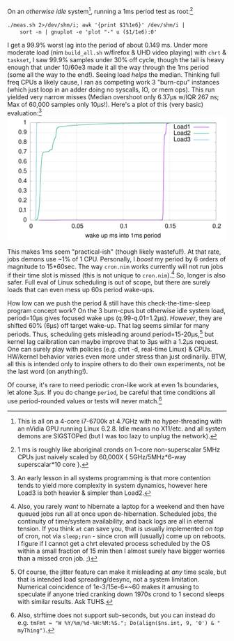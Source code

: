 On an *otherwise idle* system[^1], running a 1ms period test as root:[^2]
```
./meas.sh 2>/dev/shm/i; awk '{print $1%1e6}' /dev/shm/i |
    sort -n | gnuplot -e 'plot "-" u ($1/1e6):0'
```
I get a 99.9% worst lag into the period of about 0.149 ms.  Under more moderate
load (nim `build_all.sh` w/firefox & UHD video playing) with `chrt` & `taskset`,
I saw 99.9% samples under 30% off cycle, though the tail is heavy enough that
under 10/60e3 made it all the way through the 1ms period (some all the way to
the end!).  Seeing load *helps* the median.  Thinking full freq CPUs a likely
cause, I ran as competing work 3 "burn-cpu" instances (which just loop in an
adder doing no syscalls, IO, or mem ops).  This run yielded very narrow misses
(Median overshoot only 6.37μs w/IQR 267 ns; Max of 60,000 samples only 10μs!).
Here's a plot of this (very basic) evaluation:[^3]
![wakeUps](https://raw.githubusercontent.com/c-blake/cron/main/test/wakeUps.png)

This makes 1ms seem "practical-ish" (though likely wasteful!).  At that rate,
jobs demons use ~1% of 1 CPU.  Personally, I *boost* my period by 6 orders of
magnitude to 15\*60sec.  The way `cron.nim` works currently will not run jobs if
their time slot is missed (this is not unique to `cron.nim`).[^4]  So, longer is also safer.  Full eval of Linux
scheduling is out of scope, but there are surely loads that can even mess up 60s
period wake-ups.

How low can we push the period & still have this check-the-time-sleep program
concept work?  On the 3 burn-cpus but otherwise idle system load, period=10μs
gives focused wake ups (q.99-q.01=1.2μs).  *However*, they are shifted 60% (6μs)
off target wake-up.  That lag seems similar for many periods.  Thus, scheduling
gets misleading around period=15-20μs,[^5] but kernel lag calibration can maybe
improve that to 3μs with a 1.2μs request.  One can surely play with policies
(e.g. chrt -d, real-time Linux) & CPUs.  HW/kernel behavior varies even more
under stress than just ordinarily.  BTW, all this is intended only to inspire
others to do their own experiments, not be the last word (on anything!).

Of course, it's rare to need periodic cron-like work at even 1s boundaries, let
alone 3μs.  If you do change `period`, be careful that time conditions all use
period-rounded values or tests will never match.[^6]

[^1]: This is all on a 4-core i7-6700k at 4.7GHz with no hyper-threading with an
nVidia GPU running Linux 6.2.8.  Idle means no X11/etc. and all system demons
are SIGSTOPed (but I was too lazy to unplug the network).

[^2]: 1 ms is roughly like aboriginal cronds on 1-core non-superscalar 5MHz CPUs
just naively scaled by 60,000X { 5GHz/5MHz\*6-way superscalar\*10 core }.

[^3]: An early lesson in all systems programming is that more contention tends
to yield more complexity in system dynamics, however here Load3 is both heavier &
simpler than Load2.

[^4]: Also, you rarely *want* to hibernate a laptop for a weekend and then have
queued jobs run all at once upon de-hibernation.  Scheduled jobs, the continuity
of time/system availability, and back logs are all in eternal tension.  If you
think `at` can save you, that is usually implemented *on top* of cron, not via
`sleep;run` - since cron will (usually) come up on reboots.  I figure if I
cannot get a chrt elevated process scheduled by the OS within a small fraction
of 15 min then I almost surely have bigger worries than a missed cron job. ;)

[^5]: Of course, the jitter feature can make it misleading at *any* time scale,
but that is intended load spreading/desync, not a system limitation.  Numerical
coincidence of 1e-3/15e-6=~60 makes it amusing to speculate if anyone tried
cranking down 1970s crond to 1 second sleeps with similar results.  Ask TUHS.

[^6]: Also, strftime does not support sub-seconds, but you can instead do e.g.
`tmFmt = "W %Y/%m/%d-%H:%M:%S."; Do(align($ns.int, 9, '0') & " myThing")`.
